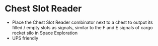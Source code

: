 # Chest Slot Reader #
- Place the Chest Slot Reader combinator next to a chest to output its filled / empty slots as signals, similar to the F and E signals of cargo rocket silo in Space Exploration
- UPS friendly